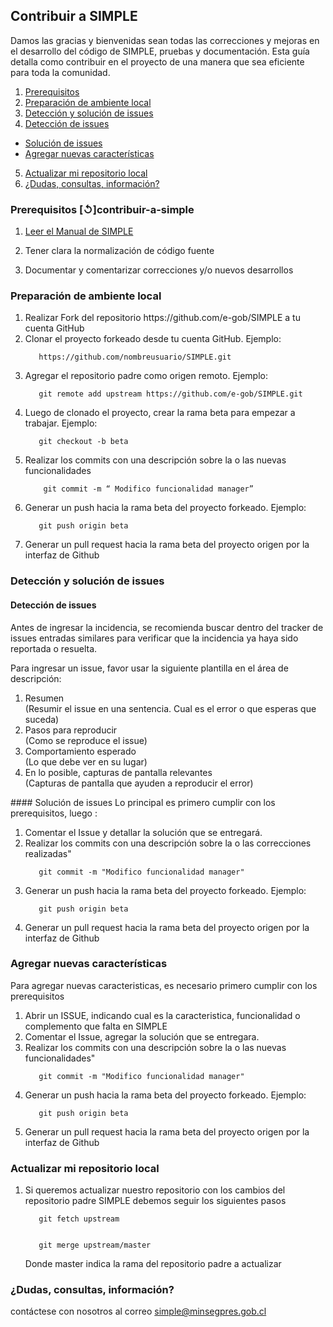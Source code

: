 ## Contribuir a SIMPLE
Damos las gracias y bienvenidas sean todas las correcciones y mejoras en el desarrollo del código de SIMPLE, pruebas y documentación. 
Esta guía detalla como contribuir en el proyecto de una manera que sea eficiente para toda la comunidad.


1. [Prerequisitos](#prerequisitos)
2. [Preparación de ambiente local](#preparación-de-ambiente-local)
3. [Detección y solución de issues](#detección-y-solución-de-issues)
4. [Detección de issues](#detección-de-issues)
  - [Solución de issues](#solución-de-issues)
  - [Agregar nuevas características](#agregar-nuevas-características)
5. [Actualizar mi repositorio local](#actualizar-mi-repositorio-local)
6. [¿Dudas, consultas, información?](#dudas-consultas-información)


### Prerequisitos [↺]contribuir-a-simple

1. [Leer el Manual de SIMPLE](/docs/SIMPLE.docx)

2. Tener clara la normalización de código fuente

3. Documentar y comentarizar correcciones y/o nuevos desarrollos



### Preparación de ambiente local
<ol>
<li> Realizar Fork del repositorio https://github.com/e-gob/SIMPLE a tu cuenta GitHub</li>

<li> Clonar el proyecto forkeado desde tu cuenta GitHub. Ejemplo: </li>
   <code>
   https://github.com/nombreusuario/SIMPLE.git
   </code>

<li> Agregar el repositorio padre como origen remoto. Ejemplo:</li>
   <code>
   git remote add upstream https://github.com/e-gob/SIMPLE.git
   </code>

<li> Luego de clonado el proyecto, crear la rama beta para empezar a trabajar. Ejemplo:</li>
   <code>
   git checkout -b beta
   </code>

<li> Realizar los commits con una descripción sobre la o las nuevas  funcionalidades </li>
	<code>
	git commit -m “ Modifico funcionalidad manager”
	</code>

<li> Generar un push hacia la rama beta del proyecto forkeado. Ejemplo:</li>
   <code>
   git push origin beta
   </code>

<li> Generar un pull request hacia la rama beta del proyecto origen por la interfaz de Github</li>

</ol>


### Detección y solución de issues
#### Detección de issues 
Antes de ingresar la incidencia, se recomienda buscar dentro del tracker de issues entradas similares 
para verificar que la incidencia ya haya sido reportada o resuelta.

Para ingresar un issue, favor usar la siguiente plantilla en el área de descripción:
<ol>
<li> Resumen</li>
(Resumir el issue en una sentencia. Cual es el error o que esperas que suceda)

<li> Pasos para reproducir</li>
(Como se reproduce el issue)

<li> Comportamiento esperado</li>
(Lo que debe ver en su lugar)

<li> En lo posible, capturas de pantalla relevantes</li>
(Capturas de pantalla que ayuden a reproducir el error)
</ol>
#### Solución de issues
Lo principal es primero cumplir con los prerequisitos, luego :
<ol>
<li> Comentar el Issue y detallar la solución que se entregará.</li>

<li> Realizar los commits con una descripción sobre la o las correcciones realizadas"</li>
   <code>
   git commit -m "Modifico funcionalidad manager"
   </code>
<li> Generar un push hacia la rama beta del proyecto forkeado. Ejemplo:</li>
   <code>
   git push origin beta
   </code>
<li> Generar un pull request hacia la rama beta del proyecto origen por la interfaz de Github</li>   
</ol>


### Agregar nuevas características
Para agregar nuevas caracteristicas, es necesario primero cumplir con los prerequisitos
<ol>
<li> Abrir un ISSUE, indicando cual es la caracteristica, funcionalidad o complemento que falta en SIMPLE</li>

<li> Comentar el Issue, agregar la solución que se entregara.</li>

<li> Realizar los commits con una descripción sobre la o las nuevas funcionalidades"</li>
   <code>
   git commit -m "Modifico funcionalidad manager"
   </code>
<li> Generar un push hacia la rama beta del proyecto forkeado. Ejemplo:</li>
   <code>
   git push origin beta
   </code>
<li> Generar un pull request hacia la rama beta del proyecto origen por la interfaz de Github</li>   
</ol>

### Actualizar mi repositorio local
<ol>
<li> Si queremos actualizar nuestro repositorio con los cambios del repositorio padre SIMPLE debemos seguir los siguientes pasos</li>
   <code>
   git fetch upstream
   </code><br>
   <code>
   git merge upstream/master
   </code><br>
   Donde master indica la rama del repositorio padre a actualizar
</ol>


### ¿Dudas, consultas, información?
contáctese con nosotros al correo simple@minsegpres.gob.cl
